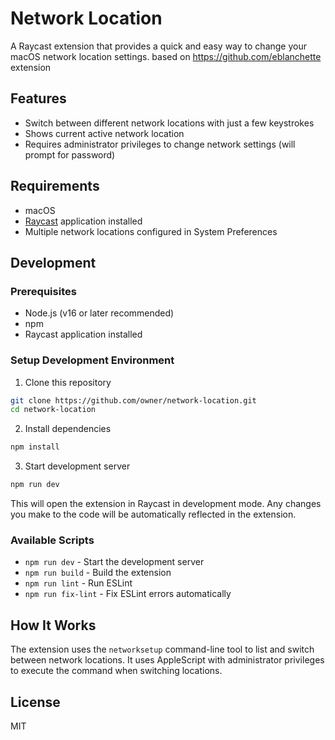 # Network Location

A Raycast extension that provides a quick and easy way to change your macOS network location settings.
based on https://github.com/eblanchette extension

## Features

- Switch between different network locations with just a few keystrokes
- Shows current active network location
- Requires administrator privileges to change network settings (will prompt for password)

## Requirements

- macOS
- [Raycast](https://raycast.com/) application installed
- Multiple network locations configured in System Preferences

## Development

### Prerequisites

- Node.js (v16 or later recommended)
- npm
- Raycast application installed

### Setup Development Environment

1. Clone this repository
```bash
git clone https://github.com/owner/network-location.git
cd network-location
```

2. Install dependencies
```bash
npm install
```

3. Start development server
```bash
npm run dev
```

This will open the extension in Raycast in development mode. Any changes you make to the code will be automatically reflected in the extension.

### Available Scripts

- `npm run dev` - Start the development server
- `npm run build` - Build the extension
- `npm run lint` - Run ESLint
- `npm run fix-lint` - Fix ESLint errors automatically

## How It Works

The extension uses the `networksetup` command-line tool to list and switch between network locations. It uses AppleScript with administrator privileges to execute the command when switching locations.

## License

MIT
